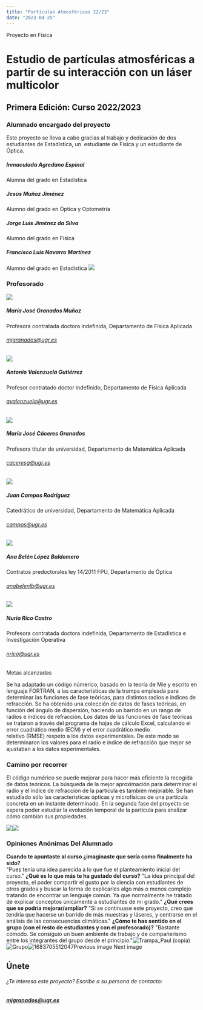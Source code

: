 ```yaml
---
title: "Partículas Atmosféricas 22/23"
date: "2023-04-25"
---
```


Proyecto en Física

# Estudio de partículas atmosféricas a partir de su interacción con un láser multicolor

## Primera Edición: Curso 2022/2023

### Alumnado encargado del proyecto

Este proyecto se lleva a cabo gracias al trabajo y dedicación de dos estudiantes de Estadística, un  estudiante de Física y un estudiante de Óptica.

##### Inmaculada Agredano Espinal

Alumna del grado en Estadística

##### Jesús Muñoz Jiménez

Alumno del grado en Óptica y Optometría

##### Jorge Luis Jiménez da Silva

Alumno del grado en Física

##### Francisco Luis Navarro Martínez

Alumno del grado en Estadística ![](images/1683705512047-1024x461.jpg)

### Profesorado

![](images/MJGranados-150x150.png)

##### María José Granados Muñoz

Profesora contratada doctora indefinida, Departamento de Física Aplicada

###### [mjgranados@ugr.es](mailto:mjgranados@ugr.es)

![](images/AntonioValenzuela-150x150.jpg)

##### Antonio Valenzuela Gutiérrez

Profesor contratado doctor indefinido, Departamento de Física Aplicada

###### [avalenzuela@ugr.es](mailto:avalenzuela@ugr.es)

![](images/MJCaceres-150x130.jpeg)

##### María José Cáceres Granados

Profesora titular de universidad, Departamento de Matemática Aplicada

###### [caceresg@ugr.es](mailto:caceresg@ugr.es)

![](images/campos-150x150.jpeg)

##### Juan Campos Rodríguez

Catedrático de universidad, Departamento de Matemática Aplicada

###### [campos@ugr.es](mailto:campos@ugr.es)

![](images/AnaBelenLopezBaldomero-150x150.jpeg)

##### Ana Belén López Baldomero

Contratos predoctorales ley 14/2011 FPU, Departamento de Óptica

###### [anabelenlb@ugr.es](mailto:anabelenlb@ugr.es)

![](images/nuria.jpeg)

##### Nuria Rico Castro

Profesora contratada doctora indefinida, Departamento de Estadística e Investigación Operativa

###### [nrico@ugr.es](mailto:nrico@ugr.es)

Metas alcanzadas

Se ha adaptado un código númerico, basado en la teoría de Mie y escrito en lenguaje FORTRAN, a las características de la trampa empleada para determinar las funciones de fase teóricas, para distintos radios e índices de refracción. Se ha obtenido una colección de datos de fases teóricas, en función del ángulo de dispersión, haciendo un barrido en un rango de radios e índices de refracción. Los datos de las funciones de fase teóricas se trataron a través del programa de hojas de cálculo Excel, calculando el error cuadrático medio (ECM) y el error cuadrático medio  
relativo (RMSE) respeto a los datos experimentales. De este modo se determinaron los valores para el radio e ı́ndice de refracción que mejor se ajustaban a los datos experimentales.

### Camino por recorrer

El código numérico se puede mejorar para hacer más eficiente la recogida de datos teóricos. La búsqueda de la mejor aproximación para determinar el radio y el índice de refracción de la partícula es también mejorable. Se han estudiado sólo las características ópticas y microfísicas de una partícula concreta en un instante determinado. En la segunda fase del proyecto se espera poder estudiar la evolución temporal de la partícula para analizar cómo cambian sus propiedades.

[![](images/1.png)](http://interciencias.ugr.es/wp-content/uploads/2023/05/1.png)[![](images/2.png)](http://interciencias.ugr.es/wp-content/uploads/2023/05/2.png)

### Opiniones Anónimas Del Alumnado​

**Cuando te apuntaste al curso ¿imaginaste que sería como finalmente ha sido?**  
"Pues tenía una idea parecida a lo que fue el planteamiento inicial del curso." **¿Qué es lo que más te ha gustado del curso?** "La idea principal del proyecto, el poder compartir el gusto por la ciencia con estudiantes de otros grados y buscar la forma de explicarles algo más o menos complejo tratando de encontrar un lenguaje común. Ya que normalmente he tratado de explicar conceptos únicamente a estudiantes de mi grado." **¿Qué crees que se podría mejorar/ampliar?** "Si se continuase este proyecto, creo que tendría que hacerse un barrido de más muestras y láseres, y centrarse en el análisis de las consecuencias climáticas." **¿Cómo te has sentido en el grupo (con el resto de estudiantes y con el profesorado)?** "Bastante cómodo. Se consiguió un buen ambiente de trabajo y de compañerismo entre los integrantes del grupo desde el principio."![Trampa_Paul (copia)](images/Trampa_Paul-copia.jpg)![Grupo](images/Grupo.png)![1683705512047](images/1683705512047-scaled.jpg)Previous image Next image

## Únete

###### ¿Te interesa este proyecto? Escribe a su persona de contacto:

##### [mjgranados@ugr.es](mailto:mjgranados@ugr.es)
